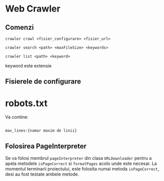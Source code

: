 # Web Crawler
## Comenzi
`crawler crawl <fisier_configurare> <fisier_url>`

`crawler search <path> <maxFileSize> <keywords>`

`crawler list <path> <keyword>`

keyword este extensie

## Fisierele de configurare
# robots.txt
Va contine:

```contains:{lista de cuvinte separate prin virgula}

max_lines:{numar maxim de linii}
```

## Folosirea PageInterpreter

Se va folosi membrul `pageInterpreter` din clasa `URLDownloader` pentru a apela metodele `isPageCorrect` si `formatPages` acolo unde este necesar. La momentul terminarii proiectului,
este folosita numai metoda `isPageCorrect`, desi au fost testate ambele metode. 
